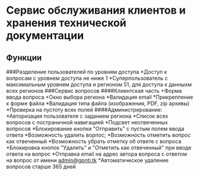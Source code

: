 Сервис обслуживания клиентов и хранения технической документации
========================
Функции
-------------------------
###Разделение пользователей по уровням доступа
*Доступ к вопросам с уровнем доступа не ниже 1
*Суперпользователь с максимальным уровнем доступа и регионом 51, для доступа к данныхм всех регионов
###Сервис вопросов
####Клиентская часть
+Форма ввода вопроса
+Окно выбора региона
*Валидация email
*Прикрепление к форме файла
*Валидация типа файла (изображения, PDF, zip архивы)
*Проверка на пустоту всех полей
####Администрирование:
*Авторизация пользователя с заданием региона
*Список всех вопросов с постраничной навигацией
*Подсвет неотвеченных вопросов
*Блокирование кнопки "Отправить" с пустым полем ввода ответа
*Возможность удалить ворпос;
*Возможность отметить вопрос как отвеченный
*Возможность убрать отметку об ответе с вопроса
*Блокировка кнопок "Удалить" и "Отметить как отвеченный" при вводе ответа на вопрос
*Отправка email на адрес автора вопроса с ответом на вопрос от имени admin@gpnti.tk
*Автоматическое удаление вопросов старше 365 дней


